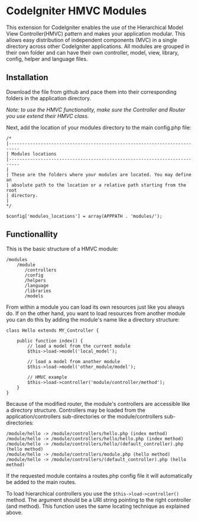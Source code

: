 CodeIgniter HMVC Modules
========================

This extension for CodeIgniter enables the use of the Hierarchical Model View Controller(HMVC) pattern and makes your application modular. This allows easy distribution of independent components (MVC) in a single directory across other CodeIgniter applications. All modules are grouped in their own folder and can have their own controller, model, view, library, config, helper and language files.

Installation
------------

Download the file from github and pace them into their corresponding folders in the application directory.

_Note: to use the HMVC functionality, make sure the Controller and Router you use extend their HMVC class._

Next, add the location of your modules directory to the main config.php file:

	/*
	|--------------------------------------------------------------------------
	| Modules locations
	|--------------------------------------------------------------------------
	|
	| These are the folders where your modules are located. You may define an
	| absolute path to the location or a relative path starting from the root
	| directory.
	|
	*/
	
	$config['modules_locations'] = array(APPPATH . 'modules/');

Functionallity
--------------

This is the basic structure of a HMVC module:

	/modules
	    /module
	       /controllers
	       /config
	       /helpers
	       /language
	       /libraries
	       /models
		   
From within a module you can load its own resources just like you always do. If on the other hand, you want to load resources from another module you can do this by adding the module's name like a directory structure:

	class Hello extends MY_Controller {
		
		public function index() {
			// load a model from the current module
			$this->load->model('local_model');
			
			// load a model from another module
			$this->load->model('other_module/model');

			// HMVC example
			$this->load->controller('module/controller/method');
		}
	}
	
Because of the modified router, the module's controllers are accessible like a directory structure. Controllers may be loaded from the application/controllers sub-directories or the module/controllers sub-directories:

	/module/hello -> /module/controllers/hello.php (index method)
	/module/hello -> /module/controllers/hello/hello.php (index method)
	/module/hello -> /module/controllers/hello/(default_controller).php (hello method)
	/module/hello -> /module/controllers/module.php (hello method)
	/module/hello -> /module/controllers/(default_controller).php (hello method)
	
If the requested module contains a routes.php config file it will automatically be added to the main routes.

To load hierarchical controllers you use the `$this->load->controller()` method. The argument should be a URI string pointing to the right controller (and method). This function uses the same locating technique as explained above.